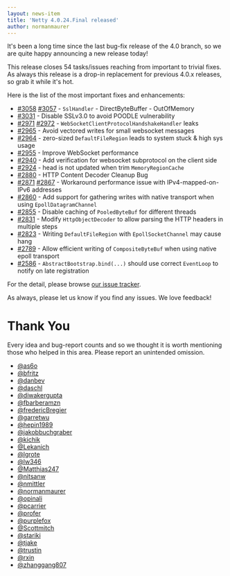 ```yaml
---
layout: news-item
title: 'Netty 4.0.24.Final released'
author: normanmaurer
---
```


It's been a long time since the last bug-fix release of the 4.0 branch, so we are quite happy announcing a new release today!

This release closes 54 tasks/issues reaching from important to trivial fixes. As always this release is a drop-in replacement for previous
4.0.x releases, so grab it while it's hot.

Here is the list of the most important fixes and enhancements:

* [#3058](https://github.com/netty/netty/pull/3058) [#3057](https://github.com/netty/netty/issues/3057) - `SslHandler` - DirectByteBuffer - OutOfMemory
* [#3031](https://github.com/netty/netty/issues/3031) - Disable SSLv3.0 to avoid POODLE vulnerability
* [#2971](https://github.com/netty/netty/issues/2971) [#2972](https://github.com/netty/netty/pull/2972) - `WebSocketClientProtocolHandshakeHandler` leaks
* [#2965](https://github.com/netty/netty/pull/965) - Avoid vectored writes for small websocket messages
* [#2964](https://github.com/netty/netty/issues/2964) - zero-sized `DefaultFileRegion` leads to system stuck & high sys usage
* [#2955](https://github.com/netty/netty/pull/2955) - Improve WebSocket performance
* [#2940](https://github.com/netty/netty/pull/2940) - Add verification for websocket subprotocol on the client side
* [#2924](https://github.com/netty/netty/issues/2924) - head is not updated when trim `MemoryRegionCache`
* [#2880](https://github.com/netty/netty/pull/2880) - HTTP Content Decoder Cleanup Bug
* [#2871](https://github.com/netty/netty/pull/2871) [#2867](https://github.com/netty/netty/issues/2867) - Workaround performance issue with IPv4-mapped-on-IPv6 addresses  
* [#2860](https://github.com/netty/netty/pull/2860) - Add support for gathering writes with native transport when using `EpollDatagramChannel`
* [#2855](https://github.com/netty/netty/pull/2855) - Disable caching of `PooledByteBuf` for different threads
* [#2831](https://github.com/netty/netty/pull/2831) - Modify `HttpObjectDecoder` to allow parsing the HTTP headers in multiple steps
* [#2823](https://github.com/netty/netty/issues/2823) - Writing `DefaultFileRegion` with `EpollSocketChannel` may cause hang
* [#2789](https://github.com/netty/netty/pull/2789) - Allow efficient writing of `CompositeByteBuf` when using native epoll transport
* [#2586](https://github.com/netty/netty/issues/2586) - `AbstractBootstrap.bind(...)` should use correct `EventLoop` to notify on late registration



For the detail, please browse [our issue tracker](https://github.com/netty/netty/issues?page=1&q=milestone%3A4.0.24.Final).

As always, please let us know if you find any issues. We love feedback!

# Thank You

Every idea and bug-report counts and so we thought it is worth mentioning those who helped in this area. Please report an unintended omission.


* [@as6o](https://github.com/as6o)
* [@bfritz](https://github.com/bfritz)
* [@danbev](https://github.com/danbev)
* [@daschl](https://github.com/daschl)
* [@diwakergupta](https://github.com/diwakergupta)
* [@fbarberamzn](https://github.com/fbarberamzn)
* [@fredericBregier](https://github.com/fredericBregier)
* [@garretwu](https://github.com/garretwu)
* [@hepin1989](https://github.com/hepin1989)
* [@jakobbuchgraber](https://github.com/jakobbuchgraber)
* [@kichik](https://github.com/kichik)
* [@Lekanich](https://github.com/Lekanich)
* [@lgrote](https://github.com/lgrote)
* [@lw346](https://github.com/lw346)
* [@Matthias247](https://github.com/Matthias247)
* [@nitsanw](https://github.com/nitsanw)
* [@nmittler](https://github.com/nmittler)
* [@normanmaurer](https://github.com/normanmaurer)
* [@opinali](https://github.com/opinali)
* [@pcarrier](https://github.com/pcarrier)
* [@profer](https://github.com/profer)
* [@purplefox](https://github.com/purplefox)
* [@Scottmitch](https://github.com/Scottmitch)
* [@stariki](https://github.com/stariki)
* [@tjake](https://github.com/tjake)
* [@trustin](https://github.com/trustin)
* [@rxin](https://github.com/rxin)
* [@zhanggang807](https://github.com/zhanggang807)
